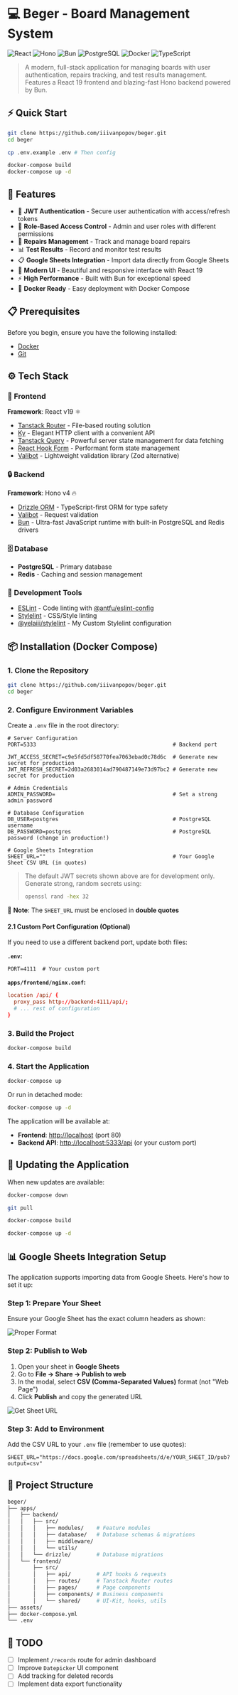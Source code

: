 # 💻 Beger - Board Management System

![React](https://img.shields.io/badge/React-19-61DAFB?style=flat&logo=react&logoColor=white)
![Hono](https://img.shields.io/badge/Hono-v4-E36002?style=flat&logo=hono&logoColor=white)
![Bun](https://img.shields.io/badge/Bun-v1-FBF0DF?style=flat&logo=bun&logoColor=black)
![PostgreSQL](https://img.shields.io/badge/PostgreSQL-15-336791?style=flat&logo=postgresql&logoColor=white)
![Docker](https://img.shields.io/badge/Docker-Ready-2496ED?style=flat&logo=docker&logoColor=white)
![TypeScript](https://img.shields.io/badge/TypeScript-5-3178C6?style=flat&logo=typescript&logoColor=white)

> A modern, full-stack application for managing boards with user authentication, repairs tracking, and test results management. Features a React 19 frontend and blazing-fast Hono backend powered by Bun.

## ⚡ Quick Start

```bash
git clone https://github.com/iiivanpopov/beger.git
cd beger

cp .env.example .env # Then config

docker-compose build
docker-compose up -d
```

## 🚀 Features

- 🔐 **JWT Authentication** - Secure user authentication with access/refresh tokens
- 👥 **Role-Based Access Control** - Admin and user roles with different permissions
- 🔧 **Repairs Management** - Track and manage board repairs
- 📊 **Test Results** - Record and monitor test results
- 📋 **Google Sheets Integration** - Import data directly from Google Sheets
- 🎨 **Modern UI** - Beautiful and responsive interface with React 19
- ⚡ **High Performance** - Built with Bun for exceptional speed
- 🐳 **Docker Ready** - Easy deployment with Docker Compose

## 📋 Prerequisites

Before you begin, ensure you have the following installed:

- [Docker](https://www.docker.com/get-started)
- [Git](https://git-scm.com/downloads)

## ⚙️ Tech Stack

### 📱 Frontend

**Framework**: React v19 ⚛️

- [Tanstack Router](https://tanstack.com/router/latest) - File-based routing solution
- [Ky](https://github.com/sindresorhus/ky) - Elegant HTTP client with a convenient API
- [Tanstack Query](https://tanstack.com/query/latest) - Powerful server state management for data fetching
- [React Hook Form](https://react-hook-form.com/) - Performant form state management
- [Valibot](https://valibot.dev/) - Lightweight validation library (Zod alternative)

### 🔒 Backend

**Framework**: Hono v4 🔥

- [Drizzle ORM](https://orm.drizzle.team/) - TypeScript-first ORM for type safety
- [Valibot](https://valibot.dev/) - Request validation
- [Bun](https://bun.com/) - Ultra-fast JavaScript runtime with built-in PostgreSQL and Redis drivers

### 🗄️ Database

- **PostgreSQL** - Primary database
- **Redis** - Caching and session management

### 🔧 Development Tools

- [ESLint](https://eslint.org/) - Code linting with [@antfu/eslint-config](https://github.com/antfu/eslint-config)
- [Stylelint](https://stylelint.io/) - CSS/Style linting
- [@yelaiii/stylelint](https://github.com/iiivanpopov/stylelint-config) - My Custom Stylelint configuration

## 📦 Installation (Docker Compose)

### 1. Clone the Repository

```bash
git clone https://github.com/iiivanpopov/beger.git
cd beger
```

### 2. Configure Environment Variables

Create a `.env` file in the root directory:

```dotenv
# Server Configuration
PORT=5333                                           # Backend port

JWT_ACCESS_SECRET=c9e5fd5df58770fea7063ebad0c78d6c  # Generate new secret for production
JWT_REFRESH_SECRET=2d03a2683014ad790487149e73d97bc2 # Generate new secret for production

# Admin Credentials
ADMIN_PASSWORD=                                     # Set a strong admin password

# Database Configuration
DB_USER=postgres                                    # PostgreSQL username
DB_PASSWORD=postgres                                # PostgreSQL password (change in production!)

# Google Sheets Integration
SHEET_URL=""                                        # Your Google Sheet CSV URL (in quotes)
```

> The default JWT secrets shown above are for development only. Generate strong, random secrets using:
>
> ```bash
> openssl rand -hex 32
> ```

📝 **Note**: The `SHEET_URL` must be enclosed in **double quotes**

#### 2.1 Custom Port Configuration (Optional)

If you need to use a different backend port, update both files:

**`.env`:**

```dotenv
PORT=4111  # Your custom port
```

**`apps/frontend/nginx.conf`:**

```conf
location /api/ {
  proxy_pass http://backend:4111/api/;
  # ... rest of configuration
}
```

### 3. Build the Project

```bash
docker-compose build
```

### 4. Start the Application

```bash
docker-compose up
```

Or run in detached mode:

```bash
docker-compose up -d
```

The application will be available at:

- **Frontend**: <http://localhost> (port 80)
- **Backend API**: <http://localhost:5333/api> (or your custom port)

## 🔄 Updating the Application

When new updates are available:

```bash
docker-compose down

git pull

docker-compose build

docker-compose up -d
```

## 📊 Google Sheets Integration Setup

The application supports importing data from Google Sheets. Here's how to set it up:

### Step 1: Prepare Your Sheet

Ensure your Google Sheet has the exact column headers as shown:

![Proper Format](/assets/proper-format.png)

### Step 2: Publish to Web

1. Open your sheet in **Google Sheets**
2. Go to **File → Share → Publish to web**
3. In the modal, select **CSV (Comma-Separated Values)** format (not "Web Page")
4. Click **Publish** and copy the generated URL

![Get Sheet URL](/assets/get-sheet-url.png)

### Step 3: Add to Environment

Add the CSV URL to your `.env` file (remember to use quotes):

```dotenv
SHEET_URL="https://docs.google.com/spreadsheets/d/e/YOUR_SHEET_ID/pub?output=csv"
```

## 📁 Project Structure

```bash
beger/
├── apps/
│   ├── backend/
│   │   ├── src/
│   │   │   ├── modules/    # Feature modules
│   │   │   ├── database/   # Database schemas & migrations
│   │   │   ├── middleware/
│   │   │   └── utils/
│   │   └── drizzle/        # Database migrations
│   └── frontend/
│       ├── src/
│       │   ├── api/        # API hooks & requests
│       │   ├── routes/     # Tanstack Router routes
│       │   ├── pages/      # Page components
│       │   ├── components/ # Business components
│       │   └── shared/     # UI-Kit, hooks, utils
├── assets/
├── docker-compose.yml
└── .env
```

## 📝 TODO

- [ ] Implement `/records` route for admin dashboard
- [ ] Improve `Datepicker` UI component
- [ ] Add tracking for deleted records
- [ ] Implement data export functionality
